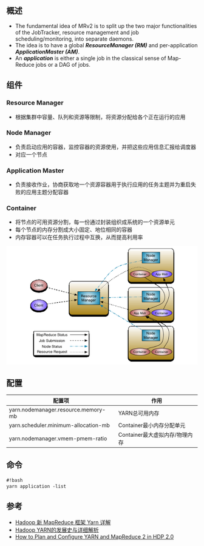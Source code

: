 ## 概述
* The fundamental idea of MRv2 is to split up the two major functionalities of the JobTracker, resource management and job scheduling/monitoring, into separate daemons. 
* The idea is to have a global ***ResourceManager (RM)*** and per-application ***ApplicationMaster (AM)***. 
* An ***application*** is either a single job in the classical sense of Map-Reduce jobs or a DAG of jobs.

## 组件
### Resource Manager
* 根据集群中容量、队列和资源等限制，将资源分配给各个正在运行的应用

### Node Manager
* 负责启动应用的容器，监控容器的资源使用，并把这些应用信息汇报给调度器
* 对应一个节点

### Application Master
* 负责接收作业，协商获取地一个资源容器用于执行应用的任务主题并为重启失败的应用主题分配容器

### Container
* 将节点的可用资源分割，每一份通过封装组织成系统的一个资源单元
* 每个节点的内存分割成大小固定、地位相同的容器
* 内存容器可以在任务执行过程中互换，从而提高利用率

![](/images/yarn.gif)

## 配置
| 配置项 | 作用 |
|--------|-----
yarn.nodemanager.resource.memory-mb | YARN总可用内存
yarn.scheduler.minimum-allocation-mb | Container最小内存分配单元
yarn.nodemanager.vmem-pmem-ratio | Container最大虚拟内存/物理内存

## 命令
```
#!bash
yarn application -list
```

## 参考
* [Hadoop 新 MapReduce 框架 Yarn 详解](http://www.ibm.com/developerworks/cn/opensource/os-cn-hadoop-yarn/)
* [Hadoop YARN的发展史与详细解析](http://www.csdn.net/article/2013-12-18/2817842-bd-hadoopyarn)
* [How to Plan and Configure YARN and MapReduce 2 in HDP 2.0](http://zh.hortonworks.com/blog/how-to-plan-and-configure-yarn-in-hdp-2-0/)
